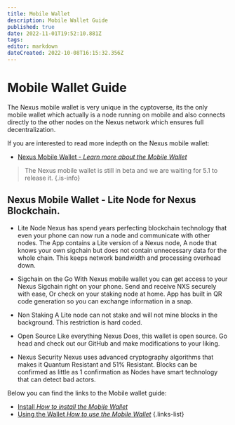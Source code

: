 ```yaml
---
title: Mobile Wallet
description: Mobile Wallet Guide
published: true
date: 2022-11-01T19:52:10.881Z
tags: 
editor: markdown
dateCreated: 2022-10-08T16:15:32.356Z
---
```


# Mobile Wallet Guide

The Nexus mobile wallet is very unique in the cyptoverse, its the only mobile wallet which actually is a node running on mobile and also connects directly to the other nodes on the Nexus network which ensures full decentralization.

If you are interested to read more indepth on the Nexus mobile wallet:
- [Nexus Mobile Wallet - *Learn more about the Mobile Wallet*](/en/fundamentals/mobile-wallet)


> The Nexus mobile wallet is still in beta and we are waiting for 5.1 to release it.
{.is-info}

## Nexus Mobile Wallet - Lite Node for Nexus Blockchain.

- Lite Node
Nexus has spend years perfecting blockchain technology that even your phone can now run a node and communicate with other nodes. The App contains a Lite version of a Nexus node, A node that knows your own sigchain but does not contain unnecessary data for the whole chain. This keeps network bandwidth and processing overhead down.

- Sigchain on the Go
With Nexus mobile wallet you can get access to your Nexus Sigchain right on your phone. Send and receive NXS securely with ease, Or check on your staking node at home. App has built in QR code generation so you can exchange information in a snap.

- Non Staking
A Lite node can not stake and will not mine blocks in the background. This restriction is hard coded.

- Open Source
Like everything Nexus Does, this wallet is open source. Go head and check out our GitHub and make modifications to your liking.

- Nexus Security
Nexus uses advanced cryptography algorithms that makes it Quantum Resistant and 51% Resistant. Blocks can be confirmed as little as 1 confirmation as Nodes have smart technology that can detect bad actors.

Below you can find the links to the Mobile wallet guide:
- [Install *How to install the Mobile Wallet*](/en/guides/mobile-wallet/Install)
- [Using the Wallet *How to use the Mobile Wallet*](/en/guides/mobile-wallet/using-the-wallet)
{.links-list}
